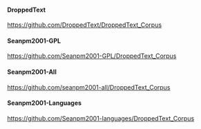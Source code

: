 #### DroppedText

https://github.com/DroppedText/DroppedText_Corpus

#### Seanpm2001-GPL

https://github.com/Seanpm2001-GPL/DroppedText_Corpus

#### Seanpm2001-All

https://github.com/seanpm2001-all/DroppedText_Corpus

#### Seanpm2001-Languages

https://github.com/Seanpm2001-languages/DroppedText_Corpus

